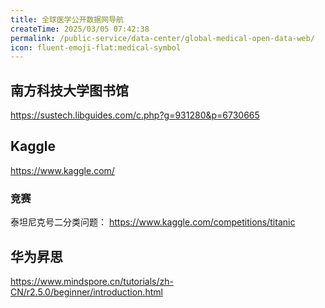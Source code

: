 ```yaml
---
title: 全球医学公开数据网导航
createTime: 2025/03/05 07:42:38
permalink: /public-service/data-center/global-medical-open-data-web/
icon: fluent-emoji-flat:medical-symbol
---
```


## 南方科技大学图书馆

https://sustech.libguides.com/c.php?g=931280&p=6730665

## Kaggle

https://www.kaggle.com/

### 竞赛

泰坦尼克号二分类问题：
https://www.kaggle.com/competitions/titanic

## 华为昇思

https://www.mindspore.cn/tutorials/zh-CN/r2.5.0/beginner/introduction.html

